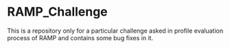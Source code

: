 # RAMP_Challenge
This is a repository only for a particular challenge asked in profile evaluation process of RAMP and contains some bug fixes in it.
